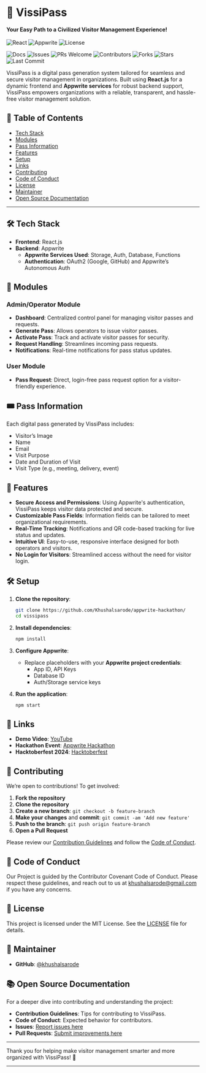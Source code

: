 # 🎫 VissiPass
**Your Easy Path to a Civilized Visitor Management Experience!** <br> <br>
![React](https://img.shields.io/badge/frontend-react-blue?logo=react&logoColor=white)
![Appwrite](https://img.shields.io/badge/backend-appwrite-red?logo=appwrite&logoColor=white)
![License](https://img.shields.io/badge/license-Apache%202.0-blue)
<!-- ![Visitors](https://visitor-badge.laobi.icu/badge?page_id=khushalsarode.appwrite-hackathon) -->
 <!-- ![Repo Size](https://img.shields.io/github/repo-size/khushalsarode.appwrite-hackathon) -->
![Docs](https://img.shields.io/badge/docs-complete-brightgreen)
![Issues](https://img.shields.io/github/issues/khushalsarode/appwrite-hackathon)
![PRs Welcome](https://img.shields.io/badge/PRs-welcome-brightgreen)
![Contributors](https://img.shields.io/github/contributors/khushalsarode/appwrite-hackathon)
![Forks](https://img.shields.io/github/forks/khushalsarode/appwrite-hackathon?style=social)
![Stars](https://img.shields.io/github/stars/khushalsarode/appwrite-hackathon?style=social)
![Last Commit](https://img.shields.io/github/last-commit/khushalsarode/appwrite-hackathon)


VissiPass is a digital pass generation system tailored for seamless and secure visitor management in organizations. Built using **React.js** for a dynamic frontend and **Appwrite services** for robust backend support, VissiPass empowers organizations with a reliable, transparent, and hassle-free visitor management solution. 

## 📑 Table of Contents
- [Tech Stack](#tech-stack)
- [Modules](#modules)
- [Pass Information](#pass-information)
- [Features](#features)
- [Setup](#setup)
- [Links](#links)
- [Contributing](#contributing)
- [Code of Conduct](#code-of-conduct)
- [License](#license)
- [Maintainer](#maintainer)
- [Open Source Documentation](#open-source-documentation)

---

## 🛠 Tech Stack
- **Frontend**: React.js
- **Backend**: Appwrite
  - **Appwrite Services Used**: Storage, Auth, Database, Functions
  - **Authentication**: OAuth2 (Google, GitHub) and Appwrite’s Autonomous Auth

## 🧩 Modules

### Admin/Operator Module
- **Dashboard**: Centralized control panel for managing visitor passes and requests.
- **Generate Pass**: Allows operators to issue visitor passes.
- **Activate Pass**: Track and activate visitor passes for security.
- **Request Handling**: Streamlines incoming pass requests.
- **Notifications**: Real-time notifications for pass status updates.

### User Module
- **Pass Request**: Direct, login-free pass request option for a visitor-friendly experience.

## 🎟 Pass Information
Each digital pass generated by VissiPass includes:
- Visitor’s Image
- Name
- Email
- Visit Purpose
- Date and Duration of Visit
- Visit Type (e.g., meeting, delivery, event)

## 🚀 Features
- **Secure Access and Permissions**: Using Appwrite's authentication, VissiPass keeps visitor data protected and secure.
- **Customizable Pass Fields**: Information fields can be tailored to meet organizational requirements.
- **Real-Time Tracking**: Notifications and QR code-based tracking for live status and updates.
- **Intuitive UI**: Easy-to-use, responsive interface designed for both operators and visitors.
- **No Login for Visitors**: Streamlined access without the need for visitor login.

## 🛠️ Setup

1. **Clone the repository**:
   ```bash
   git clone https://github.com/Khushalsarode/appwrite-hackathon/
   cd vissipass
   ```

2. **Install dependencies**:
   ```bash
   npm install
   ```

4. **Configure Appwrite**:
   - Replace placeholders with your **Appwrite project credentials**:
      - App ID, API Keys
      - Database ID
      - Auth/Storage service keys

5. **Run the application**:
   ```bash
   npm start
   ```

## 🔗 Links
- **Demo Video**: [YouTube](https://youtu.be/Qmpllvp_ccc)
- **Hackathon Event**: [Appwrite Hackathon](https://appwrite.io/blog/post/appwrite-hacktoberfest-hackathon-2024)
- **Hacktoberfest 2024**: [Hacktoberfest](https://hacktoberfest.com/participation/)

## 🤝 Contributing
We’re open to contributions! To get involved:
1. **Fork the repository**
2. **Clone the repository** 
3. **Create a new branch**: `git checkout -b feature-branch`
4. **Make your changes** and **commit**: `git commit -am 'Add new feature'`
5. **Push to the branch**: `git push origin feature-branch`
6. **Open a Pull Request**

Please review our [Contribution Guidelines](#) and follow the [Code of Conduct](#).

## 📝 Code of Conduct
Our Project is guided by the Contributor Covenant Code of Conduct. Please respect these guidelines, and reach out to us at khushalsarode@gmail.com if you have any concerns.

## 📜 License
This project is licensed under the MIT License. See the [LICENSE](#) file for details.

## 🙋 Maintainer
- **GitHub**: [@khushalsarode](https://github.com/khushalsarode)

## 📚 Open Source Documentation
For a deeper dive into contributing and understanding the project:
- **Contribution Guidelines**: Tips for contributing to VissiPass.
- **Code of Conduct**: Expected behavior for contributors.
- **Issues**: [Report issues here](#)
- **Pull Requests**: [Submit improvements here](#)

---

Thank you for helping make visitor management smarter and more organized with VissiPass! 🎉

---


